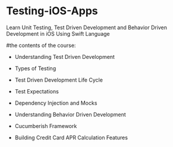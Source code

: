 # Testing-iOS-Apps

Learn Unit Testing, Test Driven Development and Behavior Driven Development in iOS Using Swift Language

#the contents of the course:

- Understanding Test Driven Development

- Types of Testing

- Test Driven Development Life Cycle

- Test Expectations

- Dependency Injection and Mocks

- Understanding Behavior Driven Development

- Cucumberish Framework

- Building Credit Card APR Calculation Features

     
